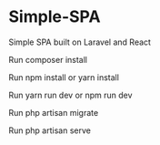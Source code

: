# Simple-SPA
Simple SPA built on Laravel and React

Run composer install

Run npm install or yarn install

Run yarn run dev or npm run dev

Run php artisan migrate

Run php artisan serve
